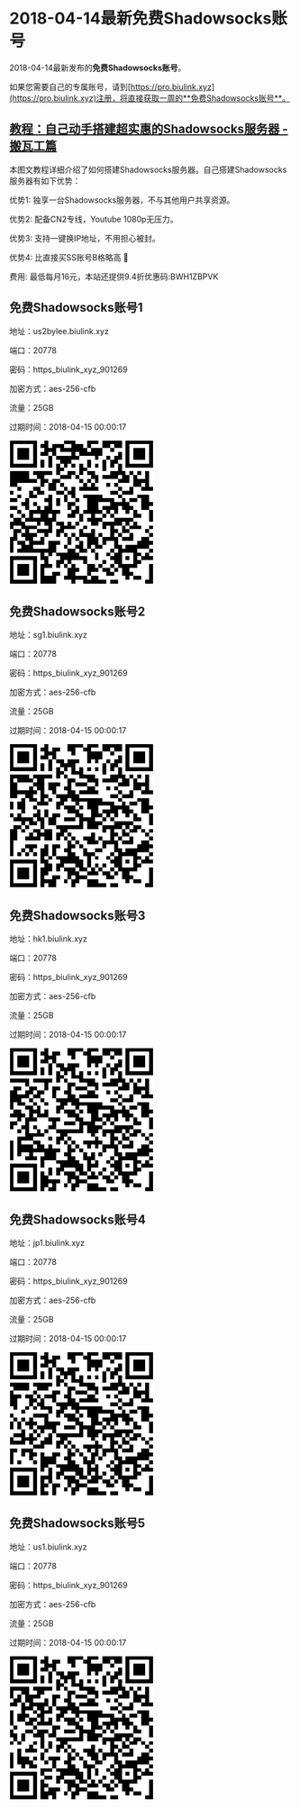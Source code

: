 # 2018-04-14最新**免费Shadowsocks账号**

2018-04-14最新发布的**免费Shadowsocks账号**。

如果您需要自己的专属账号，请到[https://pro.biulink.xyz](https://pro.biulink.xyz)注册，将直接获取一周的**免费Shadowsocks账号**。

## [教程：自己动手搭建超实惠的Shadowsocks服务器 - 搬瓦工篇](https://github.com/Biulink/ShadowsocksTutorials/blob/master/%E6%95%99%E6%82%A8%E8%87%AA%E5%B7%B1%E5%8A%A8%E6%89%8B%E6%90%AD%E5%BB%BA%E8%B6%85%E5%AE%9E%E6%83%A0%E7%9A%84Shadowsocks%E6%9C%8D%E5%8A%A1%E5%99%A8%20-%20%E6%90%AC%E7%93%A6%E5%B7%A5%E7%AF%87.md)
  
  本图文教程详细介绍了如何搭建Shadowsocks服务器。自己搭建Shadowsocks服务器有如下优势：

  优势1: 独享一台Shadowsocks服务器，不与其他用户共享资源。

  优势2: 配备CN2专线，Youtube 1080p无压力。

  优势3: 支持一键换IP地址，不用担心被封。

  优势4: 比直接买SS账号B格略高 🙂

  费用: 最低每月16元，本站还提供9.4折优惠码:BWH1ZBPVK  
## 免费Shadowsocks账号1

地址：us2bylee.biulink.xyz

端口：20778

密码：https_biulink_xyz_901269

加密方式：aes-256-cfb

流量：25GB

过期时间：2018-04-15 00:00:17

![免费Shadowsocks账号](../qrcode/2535e99d-fb58-4e78-8872-3b6a3d09f586.png)

## 免费Shadowsocks账号2

地址：sg1.biulink.xyz

端口：20778

密码：https_biulink_xyz_901269

加密方式：aes-256-cfb

流量：25GB

过期时间：2018-04-15 00:00:17

![免费Shadowsocks账号](../qrcode/2ba87019-18da-4fc2-a80b-7fb87348b1cf.png)

## 免费Shadowsocks账号3

地址：hk1.biulink.xyz

端口：20778

密码：https_biulink_xyz_901269

加密方式：aes-256-cfb

流量：25GB

过期时间：2018-04-15 00:00:17

![免费Shadowsocks账号](../qrcode/30d0a224-e79e-4c44-a70e-173d88256a36.png)

## 免费Shadowsocks账号4

地址：jp1.biulink.xyz

端口：20778

密码：https_biulink_xyz_901269

加密方式：aes-256-cfb

流量：25GB

过期时间：2018-04-15 00:00:17

![免费Shadowsocks账号](../qrcode/5ab4b9f7-61a9-446a-b435-8a2d0914366d.png)

## 免费Shadowsocks账号5

地址：us1.biulink.xyz

端口：20778

密码：https_biulink_xyz_901269

加密方式：aes-256-cfb

流量：25GB

过期时间：2018-04-15 00:00:17

![免费Shadowsocks账号](../qrcode/9b7537aa-57fe-431b-957d-0d332b4a7ccb.png)

